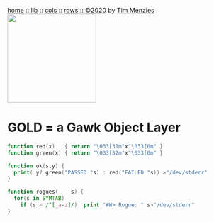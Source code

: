 [home](https://github.com/timm/gold/blob/master/README.md) ::
[lib](https://github.com/timm/gold/blob/master/src/lib/README.md) ::
[cols](https://github.com/timm/gold/blob/master/src/cols/README.md) ::
[rows](https://github.com/timm/gold/blob/master/src/rows/README.md) ::
[&copy;2020](http://github.com/timm/gold/blob/master/LICENSE.md) by [Tim Menzies](http://menzies.us)   
<img  width=200 src="https://raw.githubusercontent.com/timm/gold/master/etc/img/auk.png">
# GOLD = a Gawk Object Layer

```awk
function red(x)   { return "\033[31m"x"\033[0m" }
function green(x) { return "\033[32m"x"\033[0m" }

function ok(s,y) {
  print( y? green("PASSED "s) : red("FAILED "s)) >"/dev/stderr"
}

function rogues(    s) {
  for(s in SYMTAB) 
    if (s ~ /^[_a-z]/)  print "#W> Rogue: " s>"/dev/stderr"
}
```
